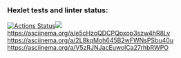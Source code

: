 ### Hexlet tests and linter status:
[![Actions Status](https://github.com/Kachabery/frontend-project-lvl1/workflows/hexlet-check/badge.svg)](https://github.com/Kachabery/frontend-project-lvl1/actions)<a href=https://codeclimate.com/github/codeclimate/codeclimate/maintainability><img src=https://api.codeclimate.com/v1/badges/a99a88d28ad37a79dbf6/maintainability /></a>
https://asciinema.org/a/e5cHzoQDCPQpxop3szw4hR8Lv
https://asciinema.org/a/2L8kqMoh645B2wFWNsPSbu40u
https://asciinema.org/a/V5zRJNJacEuwolCa27rhbRWPO
